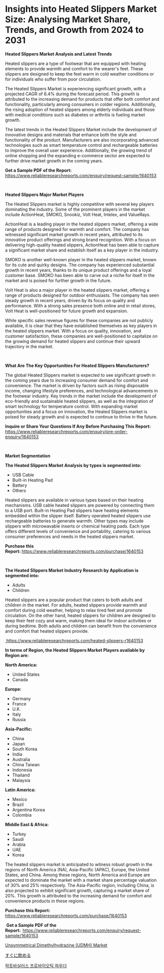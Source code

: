 <p><h1>Insights into Heated Slippers Market Size: Analysing Market Share, Trends, and Growth from 2024 to 2031</h1></p><p><strong>Heated Slippers Market Analysis and Latest Trends</strong></p>
<p><p>Heated slippers are a type of footwear that are equipped with heating elements to provide warmth and comfort to the wearer's feet. These slippers are designed to keep the feet warm in cold weather conditions or for individuals who suffer from poor circulation.</p><p>The Heated Slippers Market is experiencing significant growth, with a projected CAGR of 6.4% during the forecast period. This growth is attributed to the increasing demand for products that offer both comfort and functionality, particularly among consumers in colder regions. Additionally, the rising adoption of heated slippers among elderly individuals and those with medical conditions such as diabetes or arthritis is fueling market growth.</p><p>The latest trends in the Heated Slippers Market include the development of innovative designs and materials that enhance both the style and functionality of the product. Manufacturers are also incorporating advanced technologies such as smart temperature control and rechargeable batteries to improve the overall user experience. Additionally, the growing trend of online shopping and the expanding e-commerce sector are expected to further drive market growth in the coming years.</p></p>
<p><strong>Get a Sample PDF of the Report:&nbsp;</strong> <a href="https://www.reliableresearchreports.com/enquiry/request-sample/1640153">https://www.reliableresearchreports.com/enquiry/request-sample/1640153</a></p>
<p>&nbsp;</p>
<p><strong>Heated Slippers Major Market Players</strong></p>
<p><p>The Heated Slippers market is highly competitive with several key players dominating the industry. Some of the prominent players in the market include ActionHeat, SMOKO, Snookiz, Volt Heat, Intelex, and ValueRays.</p><p>ActionHeat is a leading player in the heated slippers market, offering a wide range of products designed for warmth and comfort. The company has witnessed significant market growth in recent years, attributed to its innovative product offerings and strong brand recognition. With a focus on delivering high-quality heated slippers, ActionHeat has been able to capture a significant market share and establish itself as a key player in the industry.</p><p>SMOKO is another well-known player in the heated slippers market, known for its cute and quirky designs. The company has experienced substantial growth in recent years, thanks to its unique product offerings and a loyal customer base. SMOKO has been able to carve out a niche for itself in the market and is poised for further growth in the future.</p><p>Volt Heat is also a major player in the heated slippers market, offering a range of products designed for outdoor enthusiasts. The company has seen steady growth in recent years, driven by its focus on quality and performance. With a strong sales presence both online and in retail stores, Volt Heat is well-positioned for future growth and expansion.</p><p>While specific sales revenue figures for these companies are not publicly available, it is clear that they have established themselves as key players in the heated slippers market. With a focus on quality, innovation, and customer satisfaction, these companies are well-positioned to capitalize on the growing demand for heated slippers and continue their upward trajectory in the market.</p></p>
<p>&nbsp;</p>
<p><strong>What Are The Key Opportunities For Heated Slippers Manufacturers?</strong></p>
<p><p>The global Heated Slippers market is expected to see significant growth in the coming years due to increasing consumer demand for comfort and convenience. The market is driven by factors such as rising disposable income, changing lifestyle preferences, and technological advancements in the footwear industry. Key trends in the market include the development of eco-friendly and sustainable heated slippers, as well as the integration of smart technology for temperature control. With expanding market opportunities and a focus on innovation, the Heated Slippers market is poised for steady growth and is expected to continue to thrive in the future.</p></p>
<p><strong>Inquire or Share Your Questions If Any Before Purchasing This Report:</strong> <a href="https://www.reliableresearchreports.com/enquiry/pre-order-enquiry/1640153">https://www.reliableresearchreports.com/enquiry/pre-order-enquiry/1640153</a></p>
<p>&nbsp;</p>
<p><strong>Market Segmentation</strong></p>
<p><strong>The Heated Slippers Market Analysis by types is segmented into:</strong></p>
<p><ul><li>USB Cable</li><li>Built-in Heating Pad</li><li>Battery</li><li>Others</li></ul></p>
<p><p>Heated slippers are available in various types based on their heating mechanisms. USB cable heated slippers are powered by connecting them to a USB port. Built-in Heating Pad slippers have heating elements embedded within the slipper itself. Battery operated heated slippers use rechargeable batteries to generate warmth. Other types may include slippers with microwavable inserts or chemical heating pads. Each type offers different levels of convenience and portability, catering to various consumer preferences and needs in the heated slippers market.</p></p>
<p><strong>Purchase this Report:&nbsp;</strong><a href="https://www.reliableresearchreports.com/purchase/1640153">https://www.reliableresearchreports.com/purchase/1640153</a></p>
<p>&nbsp;</p>
<p><strong>The Heated Slippers Market Industry Research by Application is segmented into:</strong></p>
<p><ul><li>Adults</li><li>Children</li></ul></p>
<p><p>Heated slippers are a popular product that caters to both adults and children in the market. For adults, heated slippers provide warmth and comfort during cold weather, helping to relax tired feet and promote circulation. On the other hand, heated slippers for children are designed to keep their feet cozy and warm, making them ideal for indoor activities or during bedtime. Both adults and children can benefit from the convenience and comfort that heated slippers provide.</p></p>
<p><a href="https://www.reliableresearchreports.com/heated-slippers-r1640153">&nbsp;https://www.reliableresearchreports.com/heated-slippers-r1640153</a></p>
<p><strong>In terms of Region, the Heated Slippers Market Players available by Region are:</strong></p>
<p>
    <p> <strong> North America: </strong>
        <ul>
            <li>United States</li>
            <li>Canada</li>
        </ul>
        </p> 
    <p> <strong> Europe: </strong>
        <ul>
            <li>Germany</li>
            <li>France</li>
            <li>U.K.</li>
            <li>Italy</li>
            <li>Russia</li>
        </ul>
        </p> 
    <p> <strong> Asia-Pacific: </strong>
        <ul>
            <li>China</li>
            <li>Japan</li>
            <li>South Korea</li>
            <li>India</li>
            <li>Australia</li>
            <li>China Taiwan</li>
            <li>Indonesia</li>
            <li>Thailand</li>
            <li>Malaysia</li>
        </ul>
        </p> 
    <p> <strong> Latin America: </strong>
        <ul>
            <li>Mexico</li>
            <li>Brazil</li>
            <li>Argentina Korea</li>
            <li>Colombia</li>
        </ul>
        </p> 
    <p> <strong> Middle East & Africa: </strong>
        <ul>
            <li>Turkey</li>
            <li>Saudi</li>
            <li>Arabia</li>
            <li>UAE</li>
            <li>Korea</li>
        </ul>
    </p>
    </p>
<p><p>The heated slippers market is anticipated to witness robust growth in the regions of North America (NA), Asia-Pacific (APAC), Europe, the United States, and China. Among these regions, North America and Europe are expected to dominate the market with a market share percentage valuation of 30% and 25% respectively. The Asia-Pacific region, including China, is also projected to exhibit significant growth, capturing a market share of 20%. This growth is attributed to the increasing demand for comfort and convenience products in these regions.</p></p>
<p><strong>Purchase this Report: </strong><a href="https://www.reliableresearchreports.com/purchase/1640153">https://www.reliableresearchreports.com/purchase/1640153</a></p>
<p>&nbsp;<strong>Get a Sample PDF of the Report:&nbsp;&nbsp;</strong><a href="https://www.reliableresearchreports.com/enquiry/request-sample/1640153">https://www.reliableresearchreports.com/enquiry/request-sample/1640153</a></p>
<p><strong></strong></p>
<p><p><a href="https://frill-swim-3cd.notion.site/Unsymmetrical-Dimethylhydrazine-UDMH-Market-Trends-and-Market-Analysis-forecasted-for-period-2024--6b1fe4e05fae4284a7c383264bd1db12">Unsymmetrical Dimethylhydrazine (UDMH) Market</a></p><p><a href="https://github.com/oqoeusbvpadwjs08/Market-Research-Report-List-2/blob/main/889597053006.md">すぐに飲める</a></p><p><a href="https://github.com/sougarounis/Market-Research-Report-List-3/blob/main/471994548872.md">락토바실러스 프로바이오틱 파우더</a></p></p>